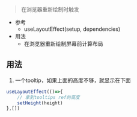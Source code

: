 >在浏览器重新绘制时触发

- 参考
	- useLayoutEffect(setup, dependencies)
- 用法
	- 在浏览器重新绘制屏幕前计算布局

## 用法

1. 一个tooltip，如果上面的高度不够，就显示在下面

```jsx
useLayoutEffect(()=>{
	// 拿到tooltips ref的高度
	setHeight(height)
},[])
```
